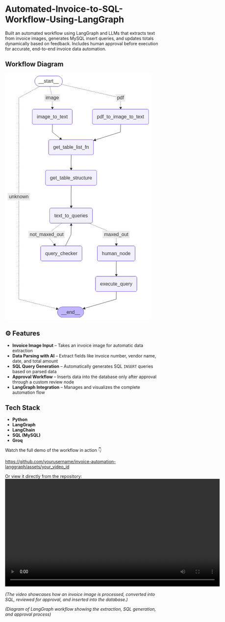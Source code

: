 # Automated-Invoice-to-SQL-Workflow-Using-LangGraph
Built an automated workflow using LangGraph and LLMs that extracts text from invoice images, generates MySQL insert queries, and updates totals dynamically based on feedback. Includes human approval before execution for accurate, end-to-end invoice data automation.


##  Workflow Diagram
![Workflow Diagram](resources/workflow_graph.png)



## ⚙️ Features
- **Invoice Image Input** – Takes an invoice image for automatic data extraction  
- **Data Parsing with AI** – Extract fields like invoice number, vendor name, date, and total amount  
-  **SQL Query Generation** – Automatically generates SQL `INSERT` queries based on parsed data  
-  **Approval Workflow** – Inserts data into the database only after approval through a custom review node  
- **LangGraph Integration** – Manages and visualizes the complete automation flow  

##  Tech Stack
- **Python**
- **LangGraph**
- **LangChain**
- **SQL (MySQL)**
- **Groq**


Watch the full demo of the workflow in action 👇  

https://github.com/yourusername/invoice-automation-langgraph/assets/your_video_id  

Or view it directly from the repository:  
<video src="videos/invoice_demo.mp4" controls width="700"></video>

*(The video showcases how an invoice image is processed, converted into SQL, reviewed for approval, and inserted into the database.)*




*(Diagram of LangGraph workflow showing the extraction, SQL generation, and approval process)*




